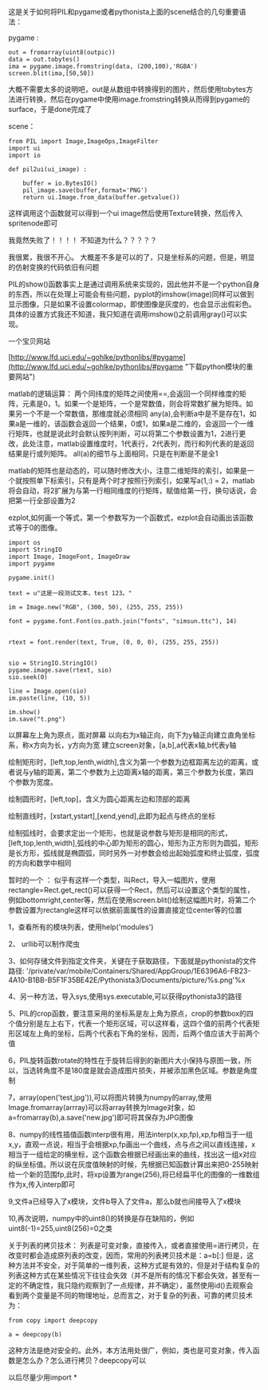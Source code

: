 这是关于如何将PIL和pygame或者pythonista上面的scene结合的几句重要语法：

pygame :

	out = fromarray(uint8(outpic))
	data = out.tobytes()
	ima = pygame.image.fromstring(data, (200,100),'RGBA')
	screen.blit(ima,[50,50])

大概不需要太多的说明吧，out是从数组中转换得到的图片，然后使用tobytes方法进行转换，然后在pygame中使用image.fromstring转换从而得到pygame的surface，于是done完成了

scene：

	from PIL import Image,ImageOps,ImageFilter
	import ui
	import io

	def pil2ui(ui_image) :

		buffer = io.BytesIO()
		pil_image.save(buffer,format='PNG')
		return ui.Image.from_data(buffer.getvalue())

这样调用这个函数就可以得到一个ui image然后使用Texture转换，然后传入spritenode即可




我竟然失败了！！！！
不知道为什么？？？？？

我很累，我很不开心。
大概差不多是可以的了，只是坐标系的问题，但是，明显的仿射变换的代码依旧有问题


PIL的show()函数事实上是通过调用系统来实现的，因此他并不是一个python自身的东西，所以在处理上可能会有些问题，pyplot的imshow(image)同样可以做到显示图像，只是如果不设置colormap，即使图像是灰度的，也会显示出假彩色。具体的设置方式我还不知道，我只知道在调用imshow()之前调用gray()可以实现。

一个宝贝网站

[http://www.lfd.uci.edu/~gohlke/pythonlibs/#pygame](http://www.lfd.uci.edu/~gohlke/pythonlibs/#pygame "下载python模块的重要网站")






matlab的逻辑运算：
两个同纬度的矩阵之间使用==,会返回一个同样维度的矩阵，元素是0，1。如果一个是矩阵，一个是常数值，则会将常数扩展为矩阵。如果另一个不是一个常数值，那维度就必须相同
any(a),会判断a中是不是存在1，如果a是一维的，该函数会返回一个结果，0或1，如果a是二维的，会返回一个一维行矩阵，也就是说此时会默认按列判断，可以将第二个参数设置为1，2进行更改，此处注意，matlab设置维度时，1代表行，2代表列，而行和列代表的是返回结果是行或列矩阵。
all(a)的细节与上面相同，只是在判断是不是全1

matlab的矩阵也是动态的，可以随时修改大小，注意二维矩阵的索引，如果是一个就按照单下标索引，只有是两个时才按照行列索引，如果写a(1,:) = 2，matlab将会自动，将2扩展为与第一行相同维度的行矩阵，赋值给第一行，换句话说，会把第一行全部设置为2

ezplot,如何画一个等式，第一个参数写为一个函数式，ezplot会自动画出该函数式等于0的图像。


    import os
	import StringIO
	import Image, ImageFont, ImageDraw
	import pygame
 
	pygame.init()
 
	text = u"这是一段测试文本，test 123。"
 
	im = Image.new("RGB", (300, 50), (255, 255, 255))

	font = pygame.font.Font(os.path.join("fonts", "simsun.ttc"), 14)
 

	rtext = font.render(text, True, (0, 0, 0), (255, 255, 255))
 

	sio = StringIO.StringIO()
	pygame.image.save(rtext, sio)
	sio.seek(0)
 
	line = Image.open(sio)
	im.paste(line, (10, 5))
 
	im.show()
	im.save("t.png")



以屏幕左上角为原点，面对屏幕 以向右为x轴正向，向下为y轴正向建立直角坐标系，称x方向为长，y方向为宽
建立screen对象，[a,b],a代表x轴,b代表y轴

绘制矩形时，[left,top,lenth,width],含义为第一个参数为边框距离左边的距离，或者说与y轴的距离，第二个参数为上边距离x轴的距离，第三个参数为长度，第四个参数为宽度。

绘制圆形时，[left,top]，含义为圆心距离左边和顶部的距离

绘制直线时，[xstart,ystart],[xend,yend],此即为起点与终点的坐标

绘制弧线时，会要求定出一个矩形，也就是说参数与矩形是相同的形式，[left,top,lenth,width],弧线的中心即为矩形的圆心，矩形为正方形则为圆弧，矩形是长方形，弧线就是椭圆弧，同时另外一对参数会给出起始弧度和终止弧度，弧度的方向和数学中相同


暂时的一个 ：
似乎有这样一个类型，叫Rect，导入一幅图片，使用rectangle=Rect.get_rect()可以获得一个Rect，然后可以设置这个类型的属性，例如bottomright,center等，然后在使用screen.blit()绘制这幅图片时，将第二个参数设置为rectangle这样可以依据前面属性的设置直接定位center等的位置



1，查看所有的模块列表，使用help('modules')

2、 urllib可以制作爬虫

3、如何存储文件到指定文件夹，关键在于获取路径，下面就是pythonista的文件路径:
'/private/var/mobile/Containers/Shared/AppGroup/1E6396A6-FB23-4A10-B1BB-B5F1F35BE42E/Pythonista3/Documents/picture/%s.png'%x

4、另一种方法，导入sys,使用sys.executable,可以获得pythonista3的路径

5、PIL的crop函数，要注意采用的坐标系是左上角为原点，crop的参数box的四个值分别是左上右下，代表一个矩形区域，可以这样看，这四个值的前两个代表矩形区域左上角的坐标，后两个代表右下角的坐标，因而，后两个值应该大于前两个值

6，PIL旋转函数rotate的特性在于旋转后得到的新图片大小保持与原图一致，所以，当选转角度不是180度是就会造成图片损失，并被添加黑色区域。参数是角度制

7，array(open('test,jpg')),可以将图片转换为numpy的array,使用Image.fromarray(arrray)可以将array转换为Image对象，如a=fromarray(b),a.save('new.jpg')即可将其保存为JPG图像

8、numpy的线性插值函数interp很有用，用法interp(x,xp,fp),xp,fp相当于一组x,y，直观一点说，相当于会根据xp,fp画出一个曲线，点与点之间以直线连接，x相当于一组给定的横坐标，这个函数会根据已经画出来的曲线，找出这一组x对应的纵坐标值。所以说在灰度值映射的时候，先根据已知函数计算出来把0-255映射给一个新的范围fp,此时，将xp设置为range(256),将已经扁平化的图像的一维数组作为x,传入interp即可

9,文件a已经导入了x模块，文件b导入了文件a，那么b就也间接导入了x模块

10,再次说明，numpy中的uint8()的转换是存在缺陷的，例如uint8(-1)=255,uint8(256)=0之类


关于列表的拷贝技术：
列表是可变对象，直接传入，或者直接使用=进行拷贝，在改变时都会造成原列表的改变，因而，常用的列表拷贝技术是：a=b[:]
但是，这种方法并不安全，对于简单的一维列表，这种方式是有效的，但是对于结构复杂的列表这种方式在某些情况下往往会失效（并不是所有的情况下都会失效，甚至有一定的不确定性，我只隐约观察到了一点规律，并不确定），虽然使用id()去观察会看到两个变量是不同的物理地址，总而言之，对于复杂的列表，可靠的拷贝技术为：
	
	from copy import deepcopy
	
	a = deepcopy(b)

这种方法是绝对安全的。此外，本方法用处很广，例如，类也是可变对象，传入函数是怎么办？怎么进行拷贝？deepcopy可以

以后尽量少用import *








	


	
